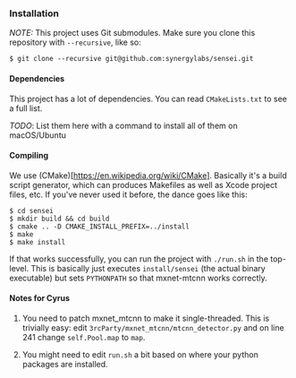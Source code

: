 ### Installation

*NOTE:* This project uses Git submodules. Make sure you clone this repository with `--recursive`, like so:

```
$ git clone --recursive git@github.com:synergylabs/sensei.git
```

#### Dependencies

This project has a lot of dependencies. You can read `CMakeLists.txt` to see a full list.

*TODO*: List them here with a command to install all of them on macOS/Ubuntu

#### Compiling

We use (CMake)[https://en.wikipedia.org/wiki/CMake]. Basically it's a build script generator, which can produces Makefiles as well as Xcode project files, etc. If you've never used it before, the dance goes like this:

```
$ cd sensei
$ mkdir build && cd build
$ cmake .. -D CMAKE_INSTALL_PREFIX=../install
$ make
$ make install
```

If that works successfully, you can run the project with `./run.sh` in the top-level. This is basically just executes `install/sensei` (the actual binary executable) but sets `PYTHONPATH` so that mxnet-mtcnn works correctly.

#### Notes for Cyrus

1. You need to patch mxnet_mtcnn to make it single-threaded. This is trivially easy: edit `3rcParty/mxnet_mtcnn/mtcnn_detector.py` and on line 241 change `self.Pool.map` to `map`.

2. You might need to edit `run.sh` a bit based on where your python packages are installed.
